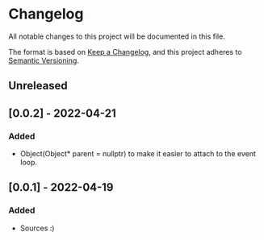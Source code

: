 # Changelog

All notable changes to this project will be documented in this file.

The format is based on [Keep a Changelog](https://keepachangelog.com/en/1.0.0/),
and this project adheres to [Semantic Versioning](https://semver.org/spec/v2.0.0.html).

## Unreleased

## [0.0.2] - 2022-04-21
### Added
- Object(Object* parent = nullptr) to make it easier to attach to the event loop.

## [0.0.1] - 2022-04-19
### Added
- Sources :)